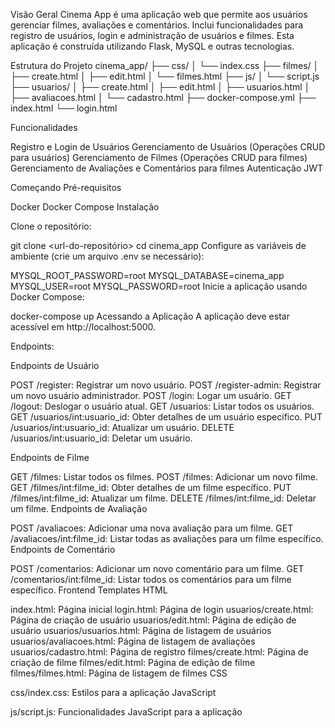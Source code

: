 Visão Geral
Cinema App é uma aplicação web que permite aos usuários gerenciar filmes, avaliações e comentários. Inclui funcionalidades para registro de usuários, login e administração de usuários e filmes. Esta aplicação é construída utilizando Flask, MySQL e outras tecnologias.

Estrutura do Projeto
cinema_app/
├── css/
│   └── index.css
├── filmes/
│   ├── create.html
│   ├── edit.html
│   └── filmes.html
├── js/
│   └── script.js
├── usuarios/
│   ├── create.html
│   ├── edit.html
│   ├── usuarios.html
│   ├── avaliacoes.html
│   └── cadastro.html
├── docker-compose.yml
├── index.html
└── login.html

Funcionalidades

Registro e Login de Usuários
Gerenciamento de Usuários (Operações CRUD para usuários)
Gerenciamento de Filmes (Operações CRUD para filmes)
Gerenciamento de Avaliações e Comentários para filmes
Autenticação JWT


Começando
Pré-requisitos

Docker
Docker Compose
Instalação

Clone o repositório:

git clone <url-do-repositório>
cd cinema_app
Configure as variáveis de ambiente (crie um arquivo .env se necessário):

MYSQL_ROOT_PASSWORD=root
MYSQL_DATABASE=cinema_app
MYSQL_USER=root
MYSQL_PASSWORD=root
Inicie a aplicação usando Docker Compose:


docker-compose up
Acessando a Aplicação
A aplicação deve estar acessível em http://localhost:5000.

Endpoints:

Endpoints de Usuário

POST /register: Registrar um novo usuário.
POST /register-admin: Registrar um novo usuário administrador.
POST /login: Logar um usuário.
GET /logout: Deslogar o usuário atual.
GET /usuarios: Listar todos os usuários.
GET /usuarios/int:usuario_id: Obter detalhes de um usuário específico.
PUT /usuarios/int:usuario_id: Atualizar um usuário.
DELETE /usuarios/int:usuario_id: Deletar um usuário.

Endpoints de Filme

GET /filmes: Listar todos os filmes.
POST /filmes: Adicionar um novo filme.
GET /filmes/int:filme_id: Obter detalhes de um filme específico.
PUT /filmes/int:filme_id: Atualizar um filme.
DELETE /filmes/int:filme_id: Deletar um filme.
Endpoints de Avaliação

POST /avaliacoes: Adicionar uma nova avaliação para um filme.
GET /avaliacoes/int:filme_id: Listar todas as avaliações para um filme específico.
Endpoints de Comentário

POST /comentarios: Adicionar um novo comentário para um filme.
GET /comentarios/int:filme_id: Listar todos os comentários para um filme específico.
Frontend
Templates HTML

index.html: Página inicial
login.html: Página de login
usuarios/create.html: Página de criação de usuário
usuarios/edit.html: Página de edição de usuário
usuarios/usuarios.html: Página de listagem de usuários
usuarios/avaliacoes.html: Página de listagem de avaliações
usuarios/cadastro.html: Página de registro
filmes/create.html: Página de criação de filme
filmes/edit.html: Página de edição de filme
filmes/filmes.html: Página de listagem de filmes
CSS

css/index.css: Estilos para a aplicação
JavaScript

js/script.js: Funcionalidades JavaScript para a aplicação
